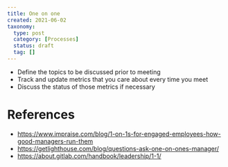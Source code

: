 ```yaml
---
title: One on one
created: 2021-06-02
taxonomy:
  type: post
  category: [Processes]
  status: draft
  tag: []
---
```


* Define the topics to be discussed prior to meeting
* Track and update metrics that you care about every time you meet
* Discuss the status of those metrics if necessary

# References
* https://www.impraise.com/blog/1-on-1s-for-engaged-employees-how-good-managers-run-them
* https://getlighthouse.com/blog/questions-ask-one-on-ones-manager/
* https://about.gitlab.com/handbook/leadership/1-1/
